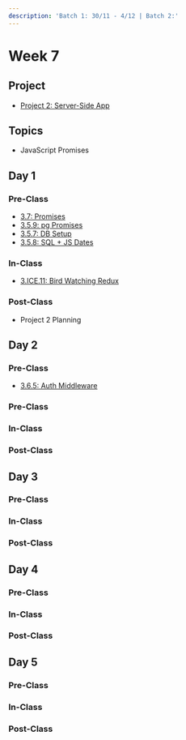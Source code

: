 ```yaml
---
description: 'Batch 1: 30/11 - 4/12 | Batch 2:'
---
```


# Week 7

## Project

* [Project 2: Server-Side App](../../projects/project-2-server-side-app.md)

## Topics

* JavaScript Promises

## Day 1

### Pre-Class

* [3.7: Promises](../../3-back-end-application/3.7-promises.md)
* [3.5.9: pg Promises](../../3-back-end-application/3.5-sql-applications/3.5.9-pg-promises.md)
* [3.5.7: DB Setup](../../3-back-end-application/3.5-sql-applications/3.5.7-database-setup.md)
* [3.5.8: SQL + JS Dates](../../3-back-end-application/3.5-sql-applications/3.5.8-sql-+-js-dates.md)

### In-Class

* [3.ICE.11: Bird Watching Redux](../../3-back-end-application/3.ice-in-class-exercises/3.ice.11-bird-watching-redux.md)

### Post-Class

* Project 2 Planning

## Day 2

### Pre-Class

* [3.6.5: Auth Middleware](../../3-back-end-application/3.6-authentication/3.6.5-user-auth-w-middleware.md)

### Pre-Class

### In-Class

### Post-Class

## Day 3

### Pre-Class

### In-Class

### Post-Class

## Day 4

### Pre-Class

### In-Class

### Post-Class

## Day 5

### Pre-Class

### In-Class

### Post-Class

